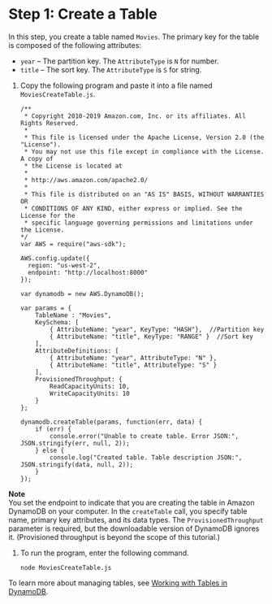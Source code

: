 # Step 1: Create a Table<a name="GettingStarted.NodeJs.01"></a>

In this step, you create a table named `Movies`\. The primary key for the table is composed of the following attributes:
+ `year` – The partition key\. The `AttributeType` is `N` for number\.
+ `title` – The sort key\. The `AttributeType` is `S` for string\.

1. Copy the following program and paste it into a file named `MoviesCreateTable.js`\.

   ```
   /**
    * Copyright 2010-2019 Amazon.com, Inc. or its affiliates. All Rights Reserved.
    *
    * This file is licensed under the Apache License, Version 2.0 (the "License").
    * You may not use this file except in compliance with the License. A copy of
    * the License is located at
    *
    * http://aws.amazon.com/apache2.0/
    *
    * This file is distributed on an "AS IS" BASIS, WITHOUT WARRANTIES OR
    * CONDITIONS OF ANY KIND, either express or implied. See the License for the
    * specific language governing permissions and limitations under the License.
   */
   var AWS = require("aws-sdk");
   
   AWS.config.update({
     region: "us-west-2",
     endpoint: "http://localhost:8000"
   });
   
   var dynamodb = new AWS.DynamoDB();
   
   var params = {
       TableName : "Movies",
       KeySchema: [       
           { AttributeName: "year", KeyType: "HASH"},  //Partition key
           { AttributeName: "title", KeyType: "RANGE" }  //Sort key
       ],
       AttributeDefinitions: [       
           { AttributeName: "year", AttributeType: "N" },
           { AttributeName: "title", AttributeType: "S" }
       ],
       ProvisionedThroughput: {       
           ReadCapacityUnits: 10, 
           WriteCapacityUnits: 10
       }
   };
   
   dynamodb.createTable(params, function(err, data) {
       if (err) {
           console.error("Unable to create table. Error JSON:", JSON.stringify(err, null, 2));
       } else {
           console.log("Created table. Table description JSON:", JSON.stringify(data, null, 2));
       }
   });
   ```
**Note**  
You set the endpoint to indicate that you are creating the table in Amazon DynamoDB on your computer\.
In the `createTable` call, you specify table name, primary key attributes, and its data types\.
The `ProvisionedThroughput` parameter is required, but the downloadable version of DynamoDB ignores it\. \(Provisioned throughput is beyond the scope of this tutorial\.\)

1. To run the program, enter the following command\.

   `node MoviesCreateTable.js`

To learn more about managing tables, see [Working with Tables in DynamoDB](WorkingWithTables.md)\.